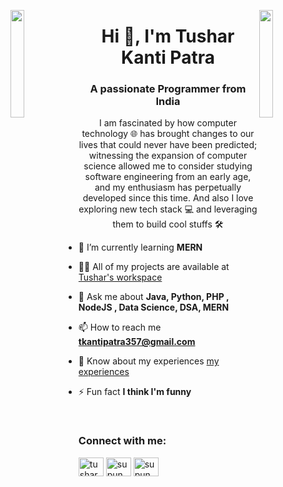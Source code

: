 
<img align="left" src="https://user-images.githubusercontent.com/65187002/144930161-2f783401-8d27-4fdf-a2f7-cc0ba32f1f1f.gif" width="21%" style="display:inline;"><img align="right" src="https://user-images.githubusercontent.com/65187002/144930161-2f783401-8d27-4fdf-a2f7-cc0ba32f1f1f.gif" width="21%" style="display:inline;">

<h1 align="center">Hi 👋, I'm Tushar Kanti Patra</h1>
<h3 align="center">A passionate Programmer from India</h3>
<p align="center">I am fascinated by how computer technology 🌐 has brought changes to our lives that could never have been predicted; witnessing the expansion of computer science allowed me to consider studying software engineering from an early age, and my enthusiasm has perpetually developed since this time. And also I love exploring new tech stack 💻 and leveraging them to build cool stuffs 🛠️</p>
<p align="center"> 
 



- 🌱 I’m currently learning **MERN**

- 👨‍💻 All of my projects are available at [Tushar's workspace](https://tushar-cyl.github.io/pf/)

- 💬 Ask me about **Java, Python, PHP , NodeJS , Data Science, DSA, MERN**

- 📫 How to reach me **tkantipatra357@gmail.com**

- 📄 Know about my experiences [my experiences](https://tushar-cyl.github.io/pf/#about)

- ⚡ Fun fact **I think I'm funny**

<br>
<h3 align="left">Connect with me:</h3>
<p align="left">
<a href="https://www.linkedin.com/in/tushar-kanti-patra-19a35b214?lipi=urn%3Ali%3Apage%3Ad_flagship3_profile_view_base_contact_details%3BHn2xR9emQ06Li0J8Pp2%2Big%3D%3D" target="blank"><img align="center" src="https://raw.githubusercontent.com/rahuldkjain/github-profile-readme-generator/master/src/images/icons/Social/linked-in-alt.svg" alt="tusharkantipatra" height="30" width="40" /></a>
<a href="https://www.facebook.com/tusharpatra.patra.3" target="blank"><img align="center" src="https://raw.githubusercontent.com/rahuldkjain/github-profile-readme-generator/master/src/images/icons/Social/facebook.svg" alt="supun.nanayakkaraii" height="30" width="40" /></a>
<a href="https://instagram.com/supun___lk" target="blank"><img align="center" src="https://raw.githubusercontent.com/rahuldkjain/github-profile-readme-generator/master/src/images/icons/Social/instagram.svg" alt="supun___lk" height="30" width="40" /></a>

</p>
<br>


